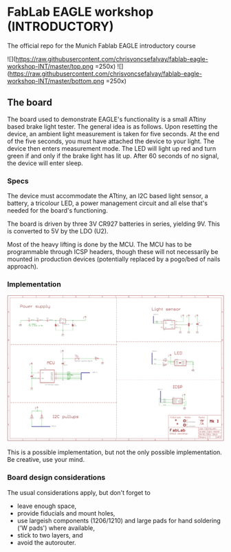 # FabLab EAGLE workshop (INTRODUCTORY)
The official repo for the Munich Fablab EAGLE introductory course 

![](https://raw.githubusercontent.com/chrisvoncsefalvay/fablab-eagle-workshop-INT/master/top.png =250x) ![](https://raw.githubusercontent.com/chrisvoncsefalvay/fablab-eagle-workshop-INT/master/bottom.png =250x)

## The board
The board used to demonstrate EAGLE's functionality is a small ATtiny based brake light tester. The general idea is as follows. Upon resetting the device, an ambient light measurement is taken for five seconds. At the end of the five seconds, you must have attached the device to your light. The device then enters measurement mode. The LED will light up red and turn green if and only if the brake light has lit up. After 60 seconds of no signal, the device will enter sleep. 

### Specs
The device must accommodate the ATtiny, an I2C based light sensor, a battery, a tricolour LED, a power management circuit and all else that's needed for the board's functioning.

The board is driven by three 3V CR927 batteries in series, yielding 9V. This is converted to 5V by the LDO (U2).

Most of the heavy lifting is done by the MCU. The MCU has to be programmable through ICSP headers, though these will not necessarily be mounted in production devices (potentially replaced by a pogo/bed of nails approach).

### Implementation

![Schematic](https://raw.githubusercontent.com/chrisvoncsefalvay/fablab-eagle-workshop-INT/master/schematic.png)

This is a possible implementation, but not the only possible implementation. Be creative, use your mind.

### Board design considerations
The usual considerations apply, but don't forget to
- leave enough space,
- provide fiducials and mount holes,
- use largeish components (1206/1210) and large pads for hand soldering ('W pads') where available,
- stick to two layers, and
- avoid the autorouter.

